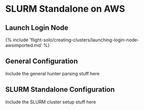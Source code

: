 # SLURM Standalone on AWS

## Launch Login Node

{% include 'flight-solo/creating-clusters/launching-login-node-awsimported.md' %}

## General Configuration

Include the general hunter parsing stuff here

## SLURM Standalone Configuration

Include the SLURM cluster setup stuff here 
